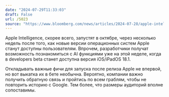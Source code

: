```yaml
---
date: "2024-07-29T11:33:03"
draft: False
url: /5023
source: "https://www.bloomberg.com/news/articles/2024-07-28/apple-intelligence-to-miss-initial-release-of-upcoming-ios-18-ipados-overhauls"
---
```


Apple Intelligence, скорее всего, запустят в октябре, через несколько недель после того, как новые версии операционных систем Apple станут доступны пользователям. Впрочем, разработчики получат возможность познакомиться с AI функциями уже на этой неделе, когда в developers beta станет доступна версия iOS/iPadOS 18.1. 

Откладывать важные фичи для запуска после релиза Apple не впервой, но вот выкатка их в бете необычна. Вероятно, компании важно получить обратную связь и пройтись по всем граблям, чтобы не повторить историю с Google. Тем более, что размеры аудиторий вполне сопоставимы.
